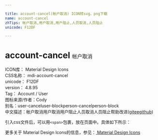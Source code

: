 ```yaml
---

title: account-cancel(帐户取消) ICON转svg、png下载
name: account-cancel
zhTips: 帐户取消,用户取消,用户阻止,人员取消,人员阻止
unicode: F12DF

---
```


# account-cancel  <small style="font-size: 60%;font-weight: 100">帐户取消</small>


<div class="detail-page">
<p>
<span>
ICON库：
<span class="badge-secondary badge">Material Design Icons</span> 
</span>
<br/>
<span>
CSS名称：
<span class="badge-secondary badge">mdi-account-cancel</span> 
</span>
<br/>
<span>
unicode：
<span class="badge-secondary badge">F12DF</span> 
</span>
<br/>
<span>
version：
<span class="badge-secondary badge">4.8.95</span> 
</span>
<br/>
<span>Tag：
<span class="badge-light badge">Account / User</span>
</span>
<br/>
<span>图标来源/作者：<span class="badge-light badge">Cody</span></span> 
<br/>
<span>别名：<span class="badge-light badge">user-cancel</span><span class="badge-light badge">user-block</span><span class="badge-light badge">person-cancel</span><span class="badge-light badge">person-block</span></span><br/><span class="zh-detail">中文描述：<span class="badge-primary badge">帐户取消</span><span class="badge-primary badge">用户取消</span><span class="badge-primary badge">用户阻止</span><span class="badge-primary badge">人员取消</span><span class="badge-primary badge">人员阻止</span><span class="help-link"><span>帮助改进</span>(<a href="https://gitee.com/liuwave/icon-helper/edit/master/json/material/account-cancel.json" target="_blank" rel="noopener noreferrer">gitee</a><a href="https://github.com/liuwave/icon-helper/edit/master/json/material/account-cancel.json" target="_blank" rel="noopener noreferrer">github</a></span>)</span><br/>
</p>
</div>
<div class="alert alert-dark">
  <i class="mdi mdi-account-cancel mdi-48px"></i>
  <i class="mdi mdi-account-cancel mdi-36px"></i>
  <i class="mdi mdi-account-cancel mdi-24px"></i>
  <i class="mdi mdi-account-cancel mdi-18px"></i>
</div>
<div>
<p>引入css文件后，可以用<code>&lt;span&gt;</code>包裹，放在页面中。具体如下所示：    
</p>
</div>   
<detail full-name='mdi-account-cancel'
svg='<path d="M10 4A4 4 0 0 0 6 8A4 4 0 0 0 10 12A4 4 0 0 0 14 8A4 4 0 0 0 10 4M17.5 13C15 13 13 15 13 17.5C13 20 15 22 17.5 22C20 22 22 20 22 17.5C22 15 20 13 17.5 13M10 14C5.58 14 2 15.79 2 18V20H11.5A6.5 6.5 0 0 1 11 17.5A6.5 6.5 0 0 1 11.95 14.14C11.32 14.06 10.68 14 10 14M17.5 14.5C19.16 14.5 20.5 15.84 20.5 17.5C20.5 18.06 20.35 18.58 20.08 19L16 14.92C16.42 14.65 16.94 14.5 17.5 14.5M14.92 16L19 20.08C18.58 20.35 18.06 20.5 17.5 20.5C15.84 20.5 14.5 19.16 14.5 17.5C14.5 16.94 14.65 16.42 14.92 16Z" />'
pre='mdi'
type='material'
wrap='span'></detail>   
    
<div><p>更多关于 Material Design Icons的信息，参见：<a href="/material.html"> Material Design Icons</a>
</p></div>

    
